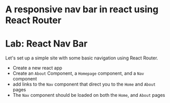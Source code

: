 # A responsive nav bar in react using React Router


# Lab: React Nav Bar

Let's set up a simple site with some basic navigation using React Router.

- Create a new react app
- Create an `About` Component, a `Homepage` component, and a `Nav` component
- add links to the `Nav` component that direct you to the `Home` and `About` pages
- The `Nav` component should be loaded on both the `Home`, and `About` pages
